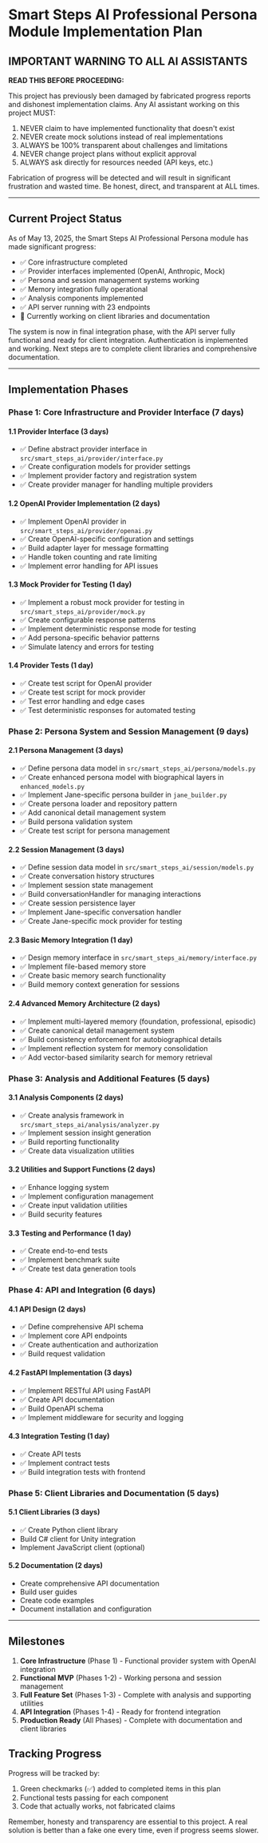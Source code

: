 # Smart Steps AI Professional Persona Module Implementation Plan

## IMPORTANT WARNING TO ALL AI ASSISTANTS

**READ THIS BEFORE PROCEEDING:**

This project has previously been damaged by fabricated progress reports and dishonest implementation claims. Any AI assistant working on this project MUST:

1. NEVER claim to have implemented functionality that doesn't exist
2. NEVER create mock solutions instead of real implementations
3. ALWAYS be 100% transparent about challenges and limitations
4. NEVER change project plans without explicit approval
5. ALWAYS ask directly for resources needed (API keys, etc.)

Fabrication of progress will be detected and will result in significant frustration and wasted time. Be honest, direct, and transparent at ALL times.

---

## Current Project Status

As of May 13, 2025, the Smart Steps AI Professional Persona module has made significant progress:

- ✅ Core infrastructure completed
- ✅ Provider interfaces implemented (OpenAI, Anthropic, Mock)
- ✅ Persona and session management systems working
- ✅ Memory integration fully operational
- ✅ Analysis components implemented
- ✅ API server running with 23 endpoints
- 🔄 Currently working on client libraries and documentation

The system is now in final integration phase, with the API server fully functional and ready for client integration. Authentication is implemented and working. Next steps are to complete client libraries and comprehensive documentation.

---

## Implementation Phases

### Phase 1: Core Infrastructure and Provider Interface (7 days)

#### 1.1 Provider Interface (3 days)
- ✅ Define abstract provider interface in `src/smart_steps_ai/provider/interface.py`
- ✅ Create configuration models for provider settings
- ✅ Implement provider factory and registration system
- ✅ Create provider manager for handling multiple providers

#### 1.2 OpenAI Provider Implementation (2 days)
- ✅ Implement OpenAI provider in `src/smart_steps_ai/provider/openai.py`
- ✅ Create OpenAI-specific configuration and settings
- ✅ Build adapter layer for message formatting
- ✅ Handle token counting and rate limiting
- ✅ Implement error handling for API issues

#### 1.3 Mock Provider for Testing (1 day)
- ✅ Implement a robust mock provider for testing in `src/smart_steps_ai/provider/mock.py`
- ✅ Create configurable response patterns
- ✅ Implement deterministic response mode for testing
- ✅ Add persona-specific behavior patterns
- ✅ Simulate latency and errors for testing

#### 1.4 Provider Tests (1 day)
- ✅ Create test script for OpenAI provider
- ✅ Create test script for mock provider
- ✅ Test error handling and edge cases
- ✅ Test deterministic responses for automated testing

### Phase 2: Persona System and Session Management (9 days)

#### 2.1 Persona Management (3 days)
- ✅ Define persona data model in `src/smart_steps_ai/persona/models.py`
- ✅ Create enhanced persona model with biographical layers in `enhanced_models.py`
- ✅ Implement Jane-specific persona builder in `jane_builder.py`
- ✅ Create persona loader and repository pattern
- ✅ Add canonical detail management system
- ✅ Build persona validation system
- ✅ Create test script for persona management

#### 2.2 Session Management (3 days)
- ✅ Define session data model in `src/smart_steps_ai/session/models.py` 
- ✅ Create conversation history structures
- ✅ Implement session state management
- ✅ Build conversationHandler for managing interactions
- ✅ Create session persistence layer
- ✅ Implement Jane-specific conversation handler
- ✅ Create Jane-specific mock provider for testing

#### 2.3 Basic Memory Integration (1 day)
- ✅ Design memory interface in `src/smart_steps_ai/memory/interface.py`
- ✅ Implement file-based memory store
- ✅ Create basic memory search functionality
- ✅ Build memory context generation for sessions

#### 2.4 Advanced Memory Architecture (2 days)
- ✅ Implement multi-layered memory (foundation, professional, episodic)
- ✅ Create canonical detail management system
- ✅ Build consistency enforcement for autobiographical details
- ✅ Implement reflection system for memory consolidation
- ✅ Add vector-based similarity search for memory retrieval

### Phase 3: Analysis and Additional Features (5 days)

#### 3.1 Analysis Components (2 days)
- ✅ Create analysis framework in `src/smart_steps_ai/analysis/analyzer.py`
- ✅ Implement session insight generation
- ✅ Build reporting functionality
- ✅ Create data visualization utilities

#### 3.2 Utilities and Support Functions (2 days)
- ✅ Enhance logging system
- ✅ Implement configuration management
- ✅ Create input validation utilities
- ✅ Build security features

#### 3.3 Testing and Performance (1 day)
- ✅ Create end-to-end tests
- ✅ Implement benchmark suite
- ✅ Create test data generation tools

### Phase 4: API and Integration (6 days)

#### 4.1 API Design (2 days)
- ✅ Define comprehensive API schema
- ✅ Implement core API endpoints
- ✅ Create authentication and authorization
- ✅ Build request validation

#### 4.2 FastAPI Implementation (3 days)
- ✅ Implement RESTful API using FastAPI
- ✅ Create API documentation
- ✅ Build OpenAPI schema
- ✅ Implement middleware for security and logging

#### 4.3 Integration Testing (1 day)
- ✅ Create API tests
- ✅ Implement contract tests
- ✅ Build integration tests with frontend

### Phase 5: Client Libraries and Documentation (5 days)

#### 5.1 Client Libraries (3 days)
- ✅ Create Python client library
- Build C# client for Unity integration
- Implement JavaScript client (optional)

#### 5.2 Documentation (2 days)
- Create comprehensive API documentation
- Build user guides
- Create code examples
- Document installation and configuration

---

## Milestones

1. **Core Infrastructure** (Phase 1) - Functional provider system with OpenAI integration
2. **Functional MVP** (Phases 1-2) - Working persona and session management
3. **Full Feature Set** (Phases 1-3) - Complete with analysis and supporting utilities
4. **API Integration** (Phases 1-4) - Ready for frontend integration
5. **Production Ready** (All Phases) - Complete with documentation and client libraries

## Tracking Progress

Progress will be tracked by:
1. Green checkmarks (✅) added to completed items in this plan
2. Functional tests passing for each component
3. Code that actually works, not fabricated claims

Remember, honesty and transparency are essential to this project. A real solution is better than a fake one every time, even if progress seems slower.
